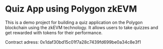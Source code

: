 # Quiz App using Polygon zkEVM
This is a demo project for building a quiz application on the Polygon blockchain using the zkEVM technology. It allows users to take quizzes and get rewarded with tokens for their performance.


Contract adress: 0x1daf30bd15c01f7a28c7439fd699be0a34c8e3f1
